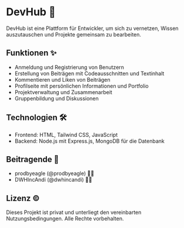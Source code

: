 # DevHub 🚀

DevHub ist eine Plattform für Entwickler, um sich zu vernetzen, Wissen auszutauschen und Projekte gemeinsam zu bearbeiten.

## Funktionen ✨

- Anmeldung und Registrierung von Benutzern
- Erstellung von Beiträgen mit Codeausschnitten und Textinhalt
- Kommentieren und Liken von Beiträgen
- Profilseite mit persönlichen Informationen und Portfolio
- Projektverwaltung und Zusammenarbeit
- Gruppenbildung und Diskussionen

## Technologien 🛠️

- Frontend: HTML, Tailwind CSS, JavaScript
- Backend: Node.js mit Express.js, MongoDB für die Datenbank

## Beitragende 👥

- prodbyeagle (@prodbyeagle) 👨‍💻
- DWHIncAndi (@dwhincandi) 👩‍💻

## Lizenz ©️

Dieses Projekt ist privat und unterliegt den vereinbarten Nutzungsbedingungen. Alle Rechte vorbehalten.
